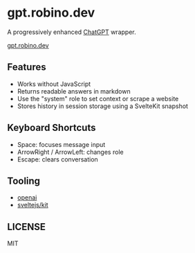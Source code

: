 # gpt.robino.dev

A progressively enhanced [ChatGPT](https://ai.com) wrapper.

[gpt.robino.dev](https://gpt.robino.dev)

## Features

- Works without JavaScript
- Returns readable answers in markdown
- Use the "system" role to set context or scrape a website
- Stores history in session storage using a SvelteKit snapshot

## Keyboard Shortcuts

- Space: focuses message input
- ArrowRight / ArrowLeft: changes role
- Escape: clears conversation

## Tooling

- [openai](https://github.com/openai)
- [sveltejs/kit](https://github.com/sveltejs/kit)

## LICENSE

MIT
